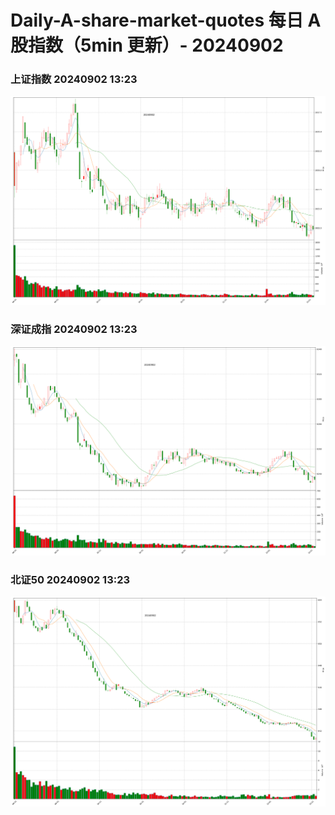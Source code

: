 
# Daily-A-share-market-quotes 每日 A 股指数（5min 更新）- 20240902

### 上证指数 20240902 13:23
![](./fig/2024/9/20240902-sh000001.png)

### 深证成指 20240902 13:23
![](./fig/2024/9/20240902-sz399001.png)

### 北证50 20240902 13:23
![](./fig/2024/9/20240902-bj899050.png)
